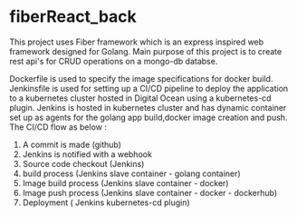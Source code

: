 # fiberReact_back

This project uses Fiber framework which is an express inspired web framework designed for Golang.
Main purpose of this project is to create rest api's for CRUD operations on a mongo-db databse.

Dockerfile is used to specify the image specifications for docker build.
Jenkinsfile is used for setting up a CI/CD pipeline to deploy the application to a kubernetes cluster hosted in Digital Ocean using a kubernetes-cd plugin.
Jenkins is hosted in kubernetes cluster and has dynamic container set up as agents for the golang app build,docker image creation and push.
The CI/CD flow as below :
1. A commit is made (github)
2. Jenkins is notified with a webhook
3. Source code checkout (Jenkins)
4. build process (Jenkins slave container - golang container)
5. Image build process (Jenkins slave container - docker)
6. Image push process (Jenkins slave container - docker - dockerhub)
7. Deployment ( Jenkins kubernetes-cd plugin)
